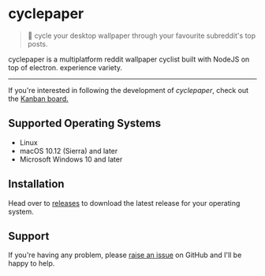 # cyclepaper 
> :bicyclist: cycle your desktop wallpaper through your favourite subreddit's top posts.



cyclepaper is a multiplatform reddit wallpaper cyclist built with NodeJS on top of electron. experience variety.
***

If you're interested in following the development of *cyclepaper*, check out the [Kanban board.](https://github.com/jaruserickson/cyclepaper/projects/1)

## Supported Operating Systems

- Linux
- macOS 10.12 (Sierra) and later
- Microsoft Windows 10 and later

## Installation

Head over to [releases][releases] to download the latest release for your operating system. 

## Support

If you're having any problem, please [raise an issue][newissue] on GitHub and I'll be happy to help.


[newissue]: https://github.com/jaruserickson/cyclepaper/issues/new
[releases]: https://github.com/jaruserickson/cyclepaper/releases



